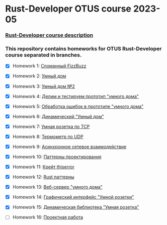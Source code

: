 # Rust-Developer OTUS course 2023-05
### [Rust-Developer course description](https://otus.ru/lessons/rust-developer/)

### This repository contains homeworks for OTUS Rust-Developer course separated in branches.

- [x] Homework 1: [Сломанный FizzBuzz](https://github.com/ppichugin/rust-developer-otus/tree/HW01)
- [x] Homework 2: [Умный дом](https://github.com/ppichugin/rust-developer-otus/tree/HW02)
- [x] Homework 3: [Умный дом №2](https://github.com/ppichugin/rust-developer-otus/tree/HW03)
- [x] Homework 4: [Делим и тестируем прототип "умного дома"](https://github.com/ppichugin/rust-developer-otus/tree/HW04)
- [x] Homework 5: [Обработка ошибок в прототипе "умного дома"](https://github.com/ppichugin/rust-developer-otus/tree/HW05)
- [x] Homework 6: [Динамический "Умный дом"](https://github.com/ppichugin/rust-developer-otus/tree/HW06)
- [x] Homework 7: [Умная розетка по TCP](https://github.com/ppichugin/rust-developer-otus/tree/HW07)
- [x] Homework 8: [Термометр по UDP](https://github.com/ppichugin/rust-developer-otus/tree/HW08)
- [x] Homework 9: [Асинхронное сетевое взаимодействие](https://github.com/ppichugin/rust-developer-otus/tree/HW09)
- [x] Homework 10: [Паттерны проектирования](https://github.com/ppichugin/rust-developer-otus/tree/HW10)
- [x] Homework 11: [Крейт thiserror](https://github.com/ppichugin/rust-developer-otus/tree/HW11)
- [x] Homework 12: [Rust паттерны](https://github.com/ppichugin/rust-developer-otus/tree/HW12)
- [x] Homework 13: [Веб-сервер "умного дома"](https://github.com/ppichugin/rust-developer-otus/tree/HW013)
- [x] Homework 14: [Графический интерфейс "Умной розетки"](https://github.com/ppichugin/rust-developer-otus/tree/HW14)
- [x] Homework 15: [Динамическая библиотека "Умная розетка"](https://github.com/ppichugin/rust-developer-otus/tree/HW15)
- [ ] Homework 16: [Проектная работа]()


